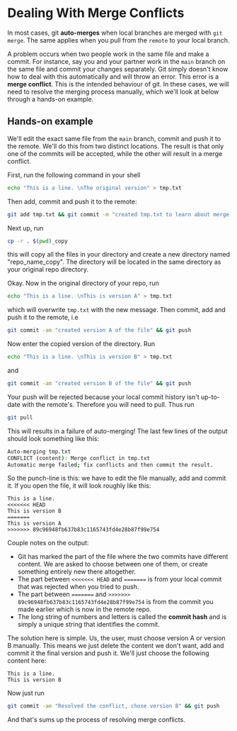 # Dealing With Merge Conflicts

In most cases, git **auto-merges** when local branches are merged with `git merge`.
The same applies when you pull from the `remote` to your local branch.


A problem occurs when two people work in the same file and make a commit.
For instance, say you and your partner work in the `main` branch on the same file
and commit your changes separately. Git simply doesn't know how to deal with this
automatically and will throw an error. This error is a **merge conflict**.
This is the intended behaviour of git. In these cases, we will need to resolve
the merging process manually, which we'll look at below through a hands-on example.

## Hands-on example

We'll edit the exact same file from the `main` branch, commit and push it to the remote.
We'll do this from two distinct locations. The result is that only one of the commits will
be accepted, while the other will result in a merge conflict.


First, run the following command in your shell

```sh
echo "This is a line. \nThe original version" > tmp.txt
```

Then add, commit and push it to the remote:

```sh
git add tmp.txt && git commit -m "created tmp.txt to learn about merge conflicts" && git push
```

Next up, run

```sh
cp -r . $(pwd)_copy
```

this will copy all the files in your directory and create a new directory named "repo_name_copy". The directory will be located in the same directory as your original repo directory.

Okay. Now in the original directory of your repo, run

```sh
echo "This is a line. \nThis is version A" > tmp.txt
```

which will overwrite `tmp.txt` with the new message. Then commit, add and push it to the remote, i.e

```sh
git commit -am "created version A of the file" && git push
```

Now enter the copied version of the directory. Run


```sh
echo "This is a line. \nThis is version B" > tmp.txt
```
and

```sh
git commit -am "created version B of the file" && git push
```

Your push will be rejected because your local commit history isn't up-to-date with the remote's. Therefore you will need to pull. Thus run

```sh
git pull
```

This will results in a failure of auto-merging! The last few lines of the output should look something like this:

```sh
Auto-merging tmp.txt
CONFLICT (content): Merge conflict in tmp.txt
Automatic merge failed; fix conflicts and then commit the result.
```

So the punch-line is this: we have to edit the file manually, add and commit it. If you open the file, it will look roughly like this:

```
This is a line.
<<<<<<< HEAD
This is version B
=======
This is version A
>>>>>>> 89c96948fb637b83c1165743fd4e28b87f99e754
```
Couple notes on the output:
- Git has marked the part of the file where the two commits have different content. We are asked to choose between one of them, or create something entirely new there altogether.
- The part between `<<<<<<< HEAD` and `=======` is from your local commit that was rejected when you tried to push.
- The part between `=======` and `>>>>>>> 89c96948fb637b83c1165743fd4e28b87f99e754` is from the commit you made earlier which is now in the remote repo.
- The long string of numbers and letters is called the **commit hash** and is simply a unique string that identifies the commit.


The solution here is simple. Us, the user, must choose version A or version B manually. This means we just delete the content we don't want, add and commit it the final version and push it. We'll just choose the following content here:

```
This is a line.
This is version B
```

Now just run

```sh
git commit -am "Resolved the conflict, chose version B" && git push
```

And that's sums up the process of resolving merge conflicts.
